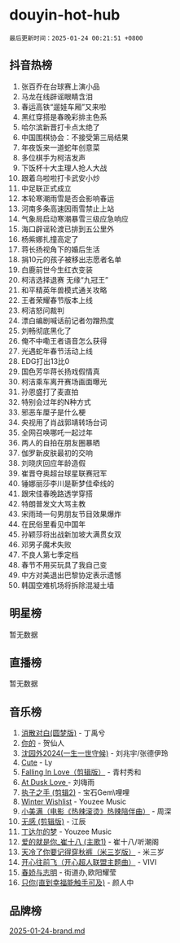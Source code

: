 # douyin-hot-hub

`最后更新时间：2025-01-24 00:21:51 +0800`

## 抖音热榜

1. 张百乔在台球赛上演小品
1. 马龙在线辟谣眼睛含泪
1. 春运高铁“遛娃车厢”又来啦
1. 黑红穿搭是春晚彩排主色系
1. 哈尔滨新晋打卡点太绝了
1. 中国围棋协会：不接受第三局结果
1. 年夜饭来一道蛇年创意菜
1. 多位棋手为柯洁发声
1. 下饭杯十大主理人抢人大战
1. 跟着乌啦啦打卡武安小炒
1. 中足联正式成立
1. 本轮寒潮雨雪是否会影响春运
1. 河南多条高速因雨雪禁止上站
1. 气象局启动寒潮暴雪三级应急响应
1. 海口辟谣轮渡已排到五公里外
1. 杨紫娜扎撞高定了
1. 蒋长扬视角下的婚后生活
1. 捐10元的孩子被移出志愿者名单
1. 白鹿前世今生红衣变装
1. 柯洁选择退赛 无缘“九冠王”
1. 和平精英年兽模式通关攻略
1. 王者荣耀春节版本上线
1. 柯洁怒问裁判
1. 漂白编剧喊话前记者勿蹭热度
1. 刘畅彻底黑化了
1. 俺不中嘞王者语音怎么获得
1. 光遇蛇年春节活动上线
1. EDG打出13比0
1. 国色芳华蒋长扬戏假情真
1. 柯洁乘车离开赛场画面曝光
1. 孙恩盛打了麦直拍
1. 特别会过年的N种方式
1. 邪恶车厘子是什么梗
1. 央视用了肖战郭靖转场台词
1. 全网召唤哪吒一起过年
1. 两人的自拍在朋友圈暴晒
1. 伽罗新皮肤最初的交响
1. 刘晓庆回应年龄造假
1. 崔晋夺奥超台球星联赛冠军
1. 锤娜丽莎李川是靳梦佳牵线的
1. 跟宋佳春晚路透学穿搭
1. 特朗普发文大骂主教
1. 宋雨琦一句男朋友节目效果爆炸
1. 在民俗里看见中国年
1. 孙颖莎将出战新加坡大满贯女双
1. 邓男子魔术失败
1. 不良人第七季定档
1. 春节不用买玩具了我自己变
1. 中方对美退出巴黎协定表示遗憾
1. 韩国空难机场将拆除混凝土墙

## 明星榜

暂无数据

## 直播榜

暂无数据

## 音乐榜

1. [消散对白(圆梦版)](https://sf5-hl-cdn-tos.douyinstatic.com/obj/tos-cn-ve-2774/og4jB5I5IizzoZVAAAzWgBMAsMDWoArfwBOiFs) - 丁禹兮
1. [你的](https://sf5-hl-cdn-tos.douyinstatic.com/obj/tos-cn-ve-2774/oYuIeKf42jB7sEV6B2upMdpYAgfrQWj0FeRegh) - 贺仙人
1. [沈园外2024(一生一世守候)](https://sf5-hl-cdn-tos.douyinstatic.com/obj/tos-cn-ve-2774/oAIYMHGCmKaYKFDd6FZBf9AfMfx1eErAAEJAFH) - 刘兆宇/张德伊玲
1. [Cute](https://sf5-hl-cdn-tos.douyinstatic.com/obj/tos-cn-ve-2774/o4IbIzHWKAAB4wsS5qMBRiiAlEBGTpQRNfFvuo) - Ly
1. [Falling In Love（剪辑版）](https://sf5-hl-cdn-tos.douyinstatic.com/obj/tos-cn-ve-2774/o8ajpA8zzgBPahbBIO8AcKGBLJezFCRd1wfP9f) - 青村秀和
1. [ At Dusk  Love ](https://sf5-hl-cdn-tos.douyinstatic.com/obj/tos-cn-ve-2774/o8CrpCf5CaYgI4ZrtQgMQAFEfuGqNnRSDQAPBc) - 刘嗨雨
1. [执子之手 (剪辑2)](https://sf5-hl-cdn-tos.douyinstatic.com/obj/tos-cn-ve-2774/oUoZLQjCc31XzqsBnBQUNgeKtYPBcgbFDwtfcu) - 宝石Gem\哩哩
1. [Winter Wishlist](https://sf5-hl-cdn-tos.douyinstatic.com/obj/tos-cn-ve-2774/oIIgUOeamCFCVAzxN6MFRLIBlLGpUqQxeeHrLE) - Youzee Music
1. [小美满（电影《热辣滚烫》热辣陪伴曲）](https://sf5-hl-cdn-tos.douyinstatic.com/obj/tos-cn-ve-2774/o0GAn2lSgfZIDUgtevCGDQYnFg4CwnrBaxbTZL) - 周深
1. [无感 (剪辑版)](https://sf5-hl-cdn-tos.douyinstatic.com/obj/tos-cn-ve-2774/o0eIsUzJBDlQaQFC5OFlgbMEZC1TFYBftOBn6p) - 江辰
1. [丁达尔的梦](https://sf5-hl-cdn-tos.douyinstatic.com/obj/tos-cn-ve-2774/oMU3WirUZBVQkAC9ccG5P2IQirziZM2RTInUY) - Youzee Music
1. [爱的就是你_崔十八 (主歌1)](https://sf5-hl-cdn-tos.douyinstatic.com/obj/tos-cn-ve-2774/oI5BO5DhFZ6UTcNCnZaOCBLtZ7WIMQGfgnXf5E) - 崔十八/听潮阁
1. [天冷了你要记得穿秋裤（米三岁版）](https://sf5-hl-cdn-tos.douyinstatic.com/obj/tos-cn-ve-2774/oQlIwVIDWiZ6BQilAorS7MA0AgCkQDvcZAdm1) - 米三岁
1. [开心往前飞（开心超人联盟主题曲）](https://sf5-hl-cdn-tos.douyinstatic.com/obj/tos-cn-ve-2774/9d8fb7c82cf1421fb93a9fe925275e0a) - VIVI
1. [春娇与志明](https://sf5-hl-cdn-tos.douyinstatic.com/obj/tos-cn-ve-2774/e530d8fceb7044b39707d7f9ff54add1) - 街道办,欧阳耀莹
1. [只你(直到幸福能触手可及)](https://sf5-hl-cdn-tos.douyinstatic.com/obj/tos-cn-ve-2774/o0lBkRDzFTeaVSUz3ZZSCBVtZ5DIMQGfgmEAuE) - 颜人中

## 品牌榜

[2025-01-24-brand.md](2025-01-24-brand.md)
